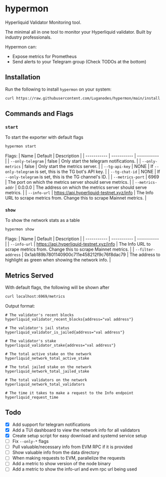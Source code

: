 # hypermon
Hyperliquid Validator Monitoring tool.

The minimal all in one tool to monitor your Hyperliquid validator. Built by industry professionals.

Hypermon can:
- Expose metrics for Prometheus
- Send alerts to your Telegram group (Check TODOs at the bottom)

## Installation
Run the following to install `hypermon` on your system:
```bash
curl https://raw.githubusercontent.com/Luganodes/hypermon/main/install.sh | sudo bash
```

## Commands and Flags
### `start`
To start the exporter with default flags
```bash
hypermon start
```
Flags:
| Name | Default | Description |
| ----------- | ----------- | ----------- |
| `--only-telegram` | false | Only start the telegram notifications. |
| `--only-metrics` | false | Only start the metrics server. |
| `--tg-api-key` | NONE | If `--only-telegram` is set, this is the TG bot's API key. |
| `--tg-chat-id` | NONE | If `--only-telegram` is set, this is the TG channel's ID. |
| `--metrics-port` | 6969 | The port on which the metrics server should serve metrics. |
| `--metrics-addr` | 0.0.0.0 | The address on which the metrics server should serve metrics. |
| `--info-url` | https://api.hyperliquid-testnet.xyz/info | The Info URL to scrape metrics from. Change this to scrape Mainnet metrics. |

### `show`
To show the network stats as a table
```bash
hypermon show
```
Flags:
| Name | Default | Description |
| ----------- | ----------- | ----------- |
| `--info-url` | https://api.hyperliquid-testnet.xyz/info | The Info URL to scrape metrics from. Change this to scrape Mainnet metrics. |
| `--filter-address` | 0x1ab189b7801140900c711e458212f9c76f8dac79 | The address to highlight as green when showing the network info. |

## Metrics Served
With default flags, the following will be shown after
```bash
curl localhost:6969/metrics
```

Output format:
```
# The validator's recent blocks
hyperliquid_validator_recent_blocks{address="val address"}

# The validator's jail status
hyperliquid_validator_is_jailed{address="val address"}

# The validator's stake
hyperliquid_validator_stake{address="val address"}

# The total active stake on the network
hyperliquid_network_total_active_stake 

# The total jailed stake on the network
hyperliquid_network_total_jailed_stake 

# The total validators on the network
hyperliquid_network_total_validators 

# The time it takes to make a request to the Info endpoint
hyperliquid_request_time 
```

## Todo
- [x] Add support for telegram notifications
- [x] Add a TUI dashboard to view the network info for all validators
- [x] Create setup script for easy download and systemd service setup
- [ ] Fix `--only-*` flags
- [ ] Pull valuable/necessary info from EVM RPC if it is provided
- [ ] Show valuable info from the data directory
- [ ] When making requests to EVM, parallelize the requests
- [ ] Add a metric to show version of the node binary
- [ ] Add a metric to show the info-url and evm rpc url being used

